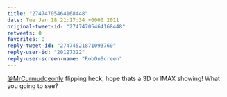 ```yaml
---
title: "27474705464168448"
date: Tue Jan 18 21:17:34 +0000 2011
original-tweet-id: "27474705464168448"
retweets: 0
favorites: 0
reply-tweet-id: "27474521871093760"
reply-user-id: "20127322"
reply-user-screen-name: "RobOnScreen"
---
```

<a href="https://twitter.com/MrCurmudgeonly">@MrCurmudgeonly</a> flipping heck, hope thats a 3D or IMAX showing! What you going to see?
